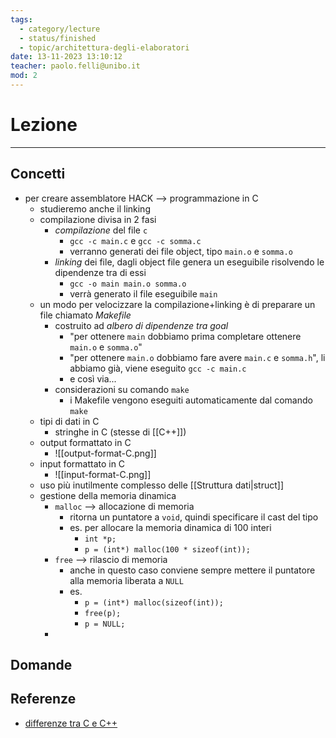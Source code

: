 ```yaml
---
tags:
  - category/lecture
  - status/finished
  - topic/architettura-degli-elaboratori
date: 13-11-2023 13:10:12
teacher: paolo.felli@unibo.it
mod: 2
---
```

# Lezione
---
## Concetti
- per creare assemblatore HACK --> programmazione in C
	- studieremo anche il linking
	- compilazione divisa in 2 fasi
		- _compilazione_ del file `c`
			- `gcc -c main.c` e `gcc -c somma.c`
			- verranno generati dei file object, tipo `main.o` e `somma.o`
		- _linking_ dei file, dagli object file genera un eseguibile risolvendo le dipendenze tra di essi
			- `gcc -o main main.o somma.o`
			- verrà generato il file eseguibile `main`
	- un modo per velocizzare la compilazione+linking è di preparare un file chiamato _Makefile_
		- costruito ad _albero di dipendenze tra goal_
			- "per ottenere `main` dobbiamo prima completare ottenere `main.o` e `somma.o`"
			- "per ottenere `main.o` dobbiamo fare avere `main.c` e `somma.h`", li abbiamo già, viene eseguito `gcc -c main.c`
			- e così via...
		- considerazioni su comando `make`
			- i Makefile vengono eseguiti automaticamente dal comando `make`
	- tipi di dati in C
		- stringhe in C (stesse di [[C++]])
	- output formattato in C
		- ![[output-format-C.png]]
	- input formattato in C
		- ![[input-format-C.png]]
	- uso più inutilmente complesso delle [[Struttura dati|struct]]
	- gestione della memoria dinamica
		- `malloc` --> allocazione di memoria
			- ritorna un puntatore a `void`, quindi specificare il cast del tipo
			- es. per allocare la memoria dinamica di 100 interi
				- `int *p;`
				- `p = (int*) malloc(100 * sizeof(int));`
		- `free` --> rilascio di memoria
			- anche in questo caso conviene sempre mettere il puntatore alla memoria liberata a  `NULL`
			- es.
				- `p = (int*) malloc(sizeof(int));`
				- `free(p);`
				- `p = NULL;`
		- 

## Domande

## Referenze
- [differenze tra C e C++](https://www.geeksforgeeks.org/difference-between-c-and-c/)